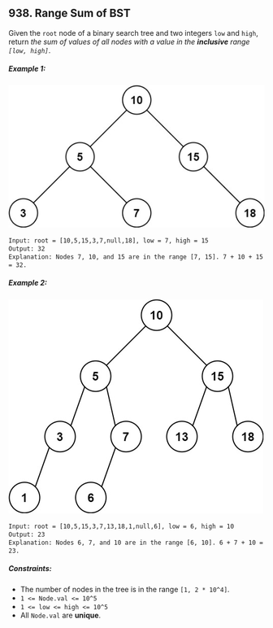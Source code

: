 ## 938. Range Sum of BST

Given the ```root``` node of a binary search tree and two integers ```low``` and ```high```, return *the sum of values of all nodes with a value in the **inclusive** range ```[low, high]```*.

##### Example 1:

![Example 1](images/example1.jpg)

```
Input: root = [10,5,15,3,7,null,18], low = 7, high = 15
Output: 32
Explanation: Nodes 7, 10, and 15 are in the range [7, 15]. 7 + 10 + 15 = 32.
```
##### Example 2:

![Example 2](images/example2.jpg)

```
Input: root = [10,5,15,3,7,13,18,1,null,6], low = 6, high = 10
Output: 23
Explanation: Nodes 6, 7, and 10 are in the range [6, 10]. 6 + 7 + 10 = 23.
```

##### Constraints:

* The number of nodes in the tree is in the range ```[1, 2 * 10^4]```.
* ```1 <= Node.val <= 10^5```
* ```1 <= low <= high <= 10^5```
* All ```Node.val``` are **unique**.